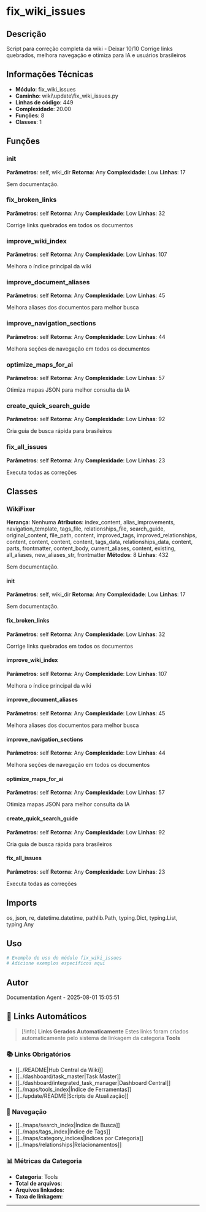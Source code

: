 # fix_wiki_issues

## Descrição

Script para correção completa da wiki - Deixar 10/10
Corrige links quebrados, melhora navegação e otimiza para IA e usuários brasileiros

## Informações Técnicas

- **Módulo**: fix_wiki_issues
- **Caminho**: wiki\update\fix_wiki_issues.py
- **Linhas de código**: 449
- **Complexidade**: 20.00
- **Funções**: 8
- **Classes**: 1

## Funções

### __init__

**Parâmetros**: self, wiki_dir
**Retorna**: Any
**Complexidade**: Low
**Linhas**: 17

Sem documentação.

### fix_broken_links

**Parâmetros**: self
**Retorna**: Any
**Complexidade**: Low
**Linhas**: 32

Corrige links quebrados em todos os documentos

### improve_wiki_index

**Parâmetros**: self
**Retorna**: Any
**Complexidade**: Low
**Linhas**: 107

Melhora o índice principal da wiki

### improve_document_aliases

**Parâmetros**: self
**Retorna**: Any
**Complexidade**: Low
**Linhas**: 45

Melhora aliases dos documentos para melhor busca

### improve_navigation_sections

**Parâmetros**: self
**Retorna**: Any
**Complexidade**: Low
**Linhas**: 44

Melhora seções de navegação em todos os documentos

### optimize_maps_for_ai

**Parâmetros**: self
**Retorna**: Any
**Complexidade**: Low
**Linhas**: 57

Otimiza mapas JSON para melhor consulta da IA

### create_quick_search_guide

**Parâmetros**: self
**Retorna**: Any
**Complexidade**: Low
**Linhas**: 92

Cria guia de busca rápida para brasileiros

### fix_all_issues

**Parâmetros**: self
**Retorna**: Any
**Complexidade**: Low
**Linhas**: 23

Executa todas as correções

## Classes

### WikiFixer

**Herança**: Nenhuma
**Atributos**: index_content, alias_improvements, navigation_template, tags_file, relationships_file, search_guide, original_content, file_path, content, improved_tags, improved_relationships, content, content, content, content, tags_data, relationships_data, content, parts, frontmatter, content_body, current_aliases, content, existing, all_aliases, new_aliases_str, frontmatter
**Métodos**: 8
**Linhas**: 432

Sem documentação.

#### __init__

**Parâmetros**: self, wiki_dir
**Retorna**: Any
**Complexidade**: Low
**Linhas**: 17

Sem documentação.

#### fix_broken_links

**Parâmetros**: self
**Retorna**: Any
**Complexidade**: Low
**Linhas**: 32

Corrige links quebrados em todos os documentos

#### improve_wiki_index

**Parâmetros**: self
**Retorna**: Any
**Complexidade**: Low
**Linhas**: 107

Melhora o índice principal da wiki

#### improve_document_aliases

**Parâmetros**: self
**Retorna**: Any
**Complexidade**: Low
**Linhas**: 45

Melhora aliases dos documentos para melhor busca

#### improve_navigation_sections

**Parâmetros**: self
**Retorna**: Any
**Complexidade**: Low
**Linhas**: 44

Melhora seções de navegação em todos os documentos

#### optimize_maps_for_ai

**Parâmetros**: self
**Retorna**: Any
**Complexidade**: Low
**Linhas**: 57

Otimiza mapas JSON para melhor consulta da IA

#### create_quick_search_guide

**Parâmetros**: self
**Retorna**: Any
**Complexidade**: Low
**Linhas**: 92

Cria guia de busca rápida para brasileiros

#### fix_all_issues

**Parâmetros**: self
**Retorna**: Any
**Complexidade**: Low
**Linhas**: 23

Executa todas as correções

## Imports

os, json, re, datetime.datetime, pathlib.Path, typing.Dict, typing.List, typing.Any

## Uso

```python
# Exemplo de uso do módulo fix_wiki_issues
# Adicione exemplos específicos aqui
```

## Autor

Documentation Agent - 2025-08-01 15:05:51

## 🔗 **Links Automáticos**

> [!info] **Links Gerados Automaticamente**
> Estes links foram criados automaticamente pelo sistema de linkagem da categoria **Tools**

### **📚 Links Obrigatórios**
- [[../README|Hub Central da Wiki]]
- [[../dashboard/task_master|Task Master]]
- [[../dashboard/integrated_task_manager|Dashboard Central]]
- [[../maps/tools_index|Índice de Ferramentas]]
- [[../update/README|Scripts de Atualização]]

### **🧭 Navegação**
- [[../maps/search_index|Índice de Busca]]
- [[../maps/tags_index|Índice de Tags]]
- [[../maps/category_indices|Índices por Categoria]]
- [[../maps/relationships|Relacionamentos]]

### **📊 Métricas da Categoria**
- **Categoria**: Tools
- **Total de arquivos**: <!-- Contador automático -->
- **Arquivos linkados**: <!-- Contador automático -->
- **Taxa de linkagem**: <!-- Percentual automático -->

---

